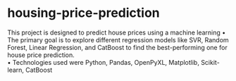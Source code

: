 # housing-price-prediction
This project is designed to predict house prices using a machine learning
•	The primary goal is to explore different regression models like SVR, Random Forest, Linear Regression, and CatBoost to find the best-performing one for house price prediction.                                                                                   
•	Technologies used were Python, Pandas, OpenPyXL, Matplotlib, Scikit-learn, CatBoost
